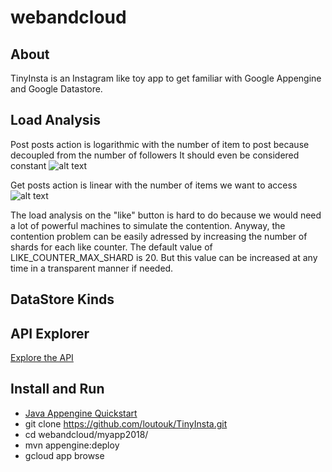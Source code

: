 # webandcloud

## About
TinyInsta is an Instagram like toy app to get familiar with Google Appengine and Google Datastore.


## Load Analysis
Post posts action is logarithmic with the number of item to post because decoupled from the number of followers
It should even be considered constant
![alt text](https://github.com/loutouk/TinyInsta/blob/master/myapp2018/data/post.png)

Get posts action is linear with the number of items we want to access
![alt text](https://github.com/loutouk/TinyInsta/blob/master/myapp2018/data/get.png)

The load analysis on the "like" button is hard to do because we would need a lot of powerful machines to simulate the contention. Anyway, the contention problem can be easily adressed by increasing the number of shards for each like counter. The default value of LIKE_COUNTER_MAX_SHARD is 20. But this value can be increased at any time in a transparent manner if needed.

## DataStore Kinds

## API Explorer
[Explore the API](https://mystical-app-220509.appspot.com/_ah/api/explorer)

## Install and Run
* [Java Appengine Quickstart](https://cloud.google.com/appengine/docs/standard/java/quickstart)
* git clone https://github.com/loutouk/TinyInsta.git
* cd webandcloud/myapp2018/
* mvn appengine:deploy
* gcloud app browse
